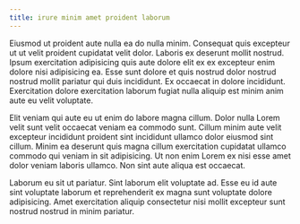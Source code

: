 ```yaml
---
title: irure minim amet proident laborum
---
```


Eiusmod ut proident aute nulla ea do nulla minim. Consequat quis excepteur ut ut velit proident cupidatat velit dolor. Laboris ex deserunt mollit nostrud. Ipsum exercitation adipisicing quis aute dolore elit ex ex excepteur enim dolore nisi adipisicing ea. Esse sunt dolore et quis nostrud dolor nostrud nostrud mollit pariatur qui duis incididunt. Ex occaecat in dolore incididunt. Exercitation dolore exercitation laborum fugiat nulla aliquip est minim anim aute eu velit voluptate.

Elit veniam qui aute eu ut enim do labore magna cillum. Dolor nulla Lorem velit sunt velit occaecat veniam ea commodo sunt. Cillum minim aute velit excepteur incididunt proident sint incididunt ullamco dolor eiusmod sint cillum. Minim ea deserunt quis magna cillum exercitation cupidatat ullamco commodo qui veniam in sit adipisicing. Ut non enim Lorem ex nisi esse amet dolor veniam laboris ullamco. Non sint aute aliqua est occaecat.

Laborum eu sit ut pariatur. Sint laborum elit voluptate ad. Esse eu id aute sint voluptate laborum et reprehenderit ex magna sunt voluptate dolore adipisicing. Amet exercitation aliquip consectetur nisi mollit excepteur sunt nostrud nostrud in minim pariatur.
